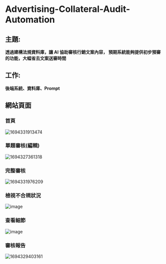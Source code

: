 # Advertising-Collateral-Audit-Automation
## 主題: 
**透過建構法規資料庫，讓 AI 協助審核行銷文案內容， 預期系統能夠提供初步預審的功能，大幅省去文案送審時間**


## 工作: 
**後端系統、資料庫、Prompt**

## 網站頁面

### 首頁
![1694331913474](https://github.com/Zhijwu/Advertising-Collateral-Audit-Automation/assets/113652924/3f273bdf-4b19-4f54-8ed7-3a5dae88dd6e)


### 單題審核(編輯)
![1694327361318](https://github.com/Zhijwu/Advertising-Collateral-Audit-Automation/assets/113652924/00164715-8fb9-48be-82e5-2f8125577e77)

### 完整審核
![1694331976209](https://github.com/Zhijwu/Advertising-Collateral-Audit-Automation/assets/113652924/b21fcfcd-343d-4a3c-a7f5-a29871c90ce8)


### 檢視不合規狀況
![image](https://github.com/Zhijwu/Advertising-Collateral-Audit-Automation/assets/113652924/5e7a783e-9e2a-49b0-b0f4-43c25a5b449f)

### 查看細節
![image](https://github.com/Zhijwu/Advertising-Collateral-Audit-Automation/assets/113652924/30fc4dbf-6c44-401a-bbe1-fd3cbe71bd07)

### 審核報告
![1694329403161](https://github.com/Zhijwu/Advertising-Collateral-Audit-Automation/assets/113652924/dc3334ae-af7b-4bde-962d-d469766f3996)
